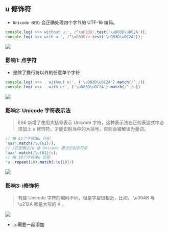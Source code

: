 
## u 修饰符
* `Unicode 模式`: 会正确处理四个字节的 UTF-16 编码。
```js
console.log('>>> without u:', /^\uD83D/.test('\uD83D\uDC2A'));
console.log('>>> with u:', /^\uD83D/u.test('\uD83D\uDC2A'));
```
![](https://tva1.sinaimg.cn/large/006tNbRwly1ga6kyssn7gj30da02amwy.jpg)


### 影响1: 点字符
* 是除了换行符以外的任意单个字符
```js
console.log('>>> . without u:', ('\uD83D\uDC2A').match(/^./))
console.log('>>> . with u:', ('\uD83D\uDC2A').match(/^./u))
```
![](https://tva1.sinaimg.cn/large/006tNbRwly1ga6l4bx2f1j30u604a74h.jpg)


### 影响2: Unicode 字符表示法
> ES6 新增了使用大括号表示 Unicode 字符，这种表示法在正则表达式中必须加上 u 修饰符，才能识别当中的大括号，否则会被解读为量词。
```js
// 按 61个字符串u 匹配
'aaa'.match(/\u{61}/);
// /匹配模式/u 按 Unicode 模式识别字符串
'aaa'.match(/\u{61}/u);
// 按 10个字符串u 匹配
'u'.repeat(10).match(/\u{10}/)
```
![](https://tva1.sinaimg.cn/large/006tNbRwly1ga6n4b10hnj30t808wdg6.jpg)


### 影响3: i修饰符
> 有些 Unicode 字符的编码不同，但是字型很相近，比如， \u004B 与 \u212A 都是大写的 K 。

![](https://tva1.sinaimg.cn/large/006tNbRwly1ga6nocichvj30nu0b0q38.jpg)
* `iu`需要一起添加

